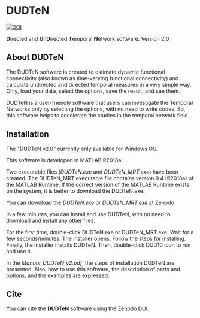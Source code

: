 # DUDTeN

[![DOI](https://zenodo.org/badge/DOI/10.5281/zenodo.4384756.svg)](https://doi.org/10.5281/zenodo.4384756)

**D**irected and **U**n**D**irected **T**emporal **N**etwork software. Version 2.0


## About DUDTeN

The DUDTeN software is created to estimate dynamic functional connectivity (also known as time-varying functional connectivity) and calculate undirected and directed temporal measures in a very simple way. Only, load your data, select the options, save the result, and see them. 

DUDTeN is a user-friendly software that users can investigate the Temporal Networks only by selecting the options, with no need to write codes. So, this software helps to accelerate the studies in the temporal network field.


## Installation

The "DUDTeN v2.0" currently only available for Windows OS.

This software is developed in MATLAB R2018a. 

Two executable files (_DUDTeN.exe_ and _DUDTeN_MRT.exe_) have been created. The DUDTeN_MRT executable file contains version 9.4 (R2018a) of the MATLAB Runtime. If the correct version of the MATLAB Runtime exists on the system, it is better to download the DUDTeN.exe.

You can download the _DUDTeN.exe_ or _DUDTeN_MRT.exe_ at [Zenodo](https://doi.org/10.5281/zenodo.4384756)

In a few minutes, you can install and use DUDTeN, with no need to download and install any other files. 

For the first time, double-click DUDTeN.exe or DUDTeN_MRT.exe. Wait for a few seconds/minutes. The installer opens. Follow the steps for installing. Finally, the installer installs DUDTeN. Then, double-click DUD10 icon to run and use it.

In the _Manual_DUDTeN_v2.pdf_, the steps of installation DUDTeN are presented. Also, how to use this software, the description of parts and options, and the examples are expressed.


## Cite

You can cite the **DUDTeN** software using the [Zenodo DOI](https://doi.org/10.5281/zenodo.4384756).
